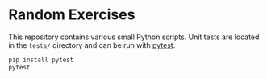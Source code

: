 # Random Exercises

This repository contains various small Python scripts. Unit tests are located in the `tests/` directory and can be run with [pytest](https://pytest.org/).

```bash
pip install pytest
pytest
```
